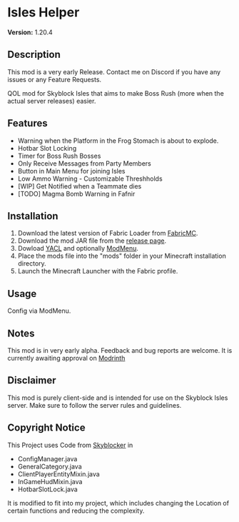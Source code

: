 # Isles Helper

**Version:** 1.20.4

## Description

This mod is a very early Release. Contact me on Discord if you have any issues or any Feature Requests.

QOL mod for Skyblock Isles that aims to make Boss Rush (more when the actual server releases) easier.

## Features

- Warning when the Platform in the Frog Stomach is about to explode.
- Hotbar Slot Locking
- Timer for Boss Rush Bosses
- Only Receive Messages from Party Members
- Button in Main Menu for joining Isles
- Low Ammo Warning - Customizable Threshholds
- [WIP] Get Notified when a Teammate dies
- [TODO] Magma Bomb Warning in Fafnir

## Installation

1. Download the latest version of Fabric Loader from [FabricMC](https://fabricmc.net/use/).
2. Download the mod JAR file from the [release page](https://github.com/Tripp1e/IslesHelper/tags).
3. Dowload [YACL](https://modrinth.com/mod/yacl) and optionally [ModMenu](https://modrinth.com/mod/modmenu).
4. Place the mods file into the "mods" folder in your Minecraft installation directory.
5. Launch the Minecraft Launcher with the Fabric profile.

## Usage

Config via ModMenu.

## Notes

This mod is in very early alpha. Feedback and bug reports are welcome.
It is currently awaiting approval on [Modrinth](https://modrinth.com/mod/isleshelper)

## Disclaimer

This mod is purely client-side and is intended for use on the Skyblock Isles server. Make sure to follow the server rules and guidelines.

## Copyright Notice

This Project uses Code from [Skyblocker](https://github.com/SkyblockerMod/) in 

- ConfigManager.java
- GeneralCategory.java
- ClientPlayerEntityMixin.java
- InGameHudMixin.java
- HotbarSlotLock.java

It is modified to fit into my project, which includes changing the Location of certain functions and reducing the complexity.

